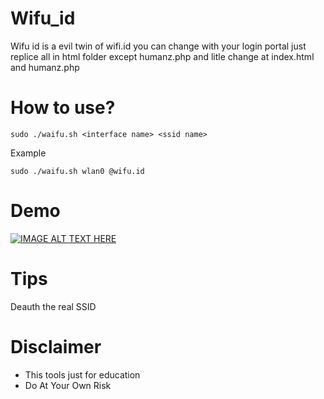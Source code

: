 # Wifu_id
Wifu id is a evil twin of wifi.id you can change with your login portal just replice all in html folder except humanz.php and litle change at index.html and humanz.php
# How to use?  
```
sudo ./waifu.sh <interface name> <ssid name>
```

Example
```
sudo ./waifu.sh wlan0 @wifu.id
```
# Demo
[![IMAGE ALT TEXT HERE](https://i.imgur.com/oDPWYn6.png)](http://www.youtube.com/watch?v=iuMtUTPVt6g)
# Tips
Deauth the real SSID

# Disclaimer
* This tools just for education
* Do At Your Own Risk
